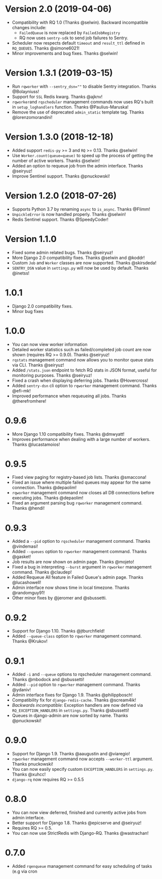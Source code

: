 # Version 2.0 (2019-04-06)
- Compatibility with RQ 1.0 (Thanks @selwin). Backward incompatible changes include:
  * `FailedQueue` is now replaced by `FailedJobRegistry`
  * RQ now uses `sentry-sdk` to send job failures to Sentry.
- Scheduler now respects default `timeout` and `result_ttl` defined in `RQ_QUEUES`. Thanks @simone6021!
- Minor improvements and bug fixes. Thanks @selwin!


# Version 1.3.1 (2019-03-15)
- Run `rqworker` with `--sentry_dsn=""` to disable Sentry integration. Thanks @Bolayniuss!
- Support for `SSL` Redis kwarg. Thanks @ajknv!
- `rqworker`and `rqscheduler` management commands now uses RQ's built in `setup_loghandlers` function. Thanks @Paulius-Maruska!
- Remove the use of deprecated `admin_static` template tag. Thanks @lorenzomorandini!


# Version 1.3.0 (2018-12-18)
- Added support `redis-py` >= 3 and `RQ` >= 0.13. Thanks @selwin!
- Use `Worker.count(queue=queue)` to speed up the process of getting the number of active workers. Thanks @selwin!
- Added an option to requeue job from the admin interface. Thanks @seiryuz!
- Improve Sentinel support. Thanks @pnuckowski!


# Version 1.2.0 (2018-07-26)
- Supports Python 3.7 by renaming `async` to `is_async`. Thanks @Flimm!
- `UnpickleError` is now handled properly. Thanks @selwin!
- Redis Sentinel support. Thanks @SpeedyCoder!


# Version 1.1.0
- Fixed some admin related bugs. Thanks @seiryuz!
- More Django 2.0 compatibility fixes. Thanks @selwin and @koddr!
- Custom `Job` and `Worker` classes are now supported. Thanks @skirsdeda!
- `SENTRY_DSN` value in `settings.py` will now be used by default. Thanks @inetss!


# 1.0.1
- Django 2.0 compatibility fixes.
- Minor bug fixes


# 1.0.0

-   You can now view worker information
-   Detailed worker statistics such as failed/completed job count are
    now shown (requires RQ &gt;= 0.9.0). Thanks @seiryuz!
-   `rqstats` management command now allows you to monitor queue stats
    via CLI. Thanks @seiryuz!
-   Added `/stats.json` endpoint to fetch RQ stats in JSON format,
    useful for monitoring purposes. Thanks @seiryuz!
-   Fixed a crash when displaying deferring jobs. Thanks @Hovercross!
-   Added `sentry-dsn` cli option to `rqworker` management command.
    Thanks @efi-mk!
-   Improved performance when requeueing all jobs. Thanks
    @therefromhere!

# 0.9.6

-   More Django 1.10 compatibility fixes. Thanks @dmwyatt!
-   Improves performance when dealing with a large number of workers.
    Thanks @lucastamoios!

# 0.9.5

-   Fixed view paging for registry-based job lists. Thanks @smaccona!
-   Fixed an issue where multiple failed queues may appear for the same
    connection. Thanks @depaolim!
-   `rqworker` management command now closes all DB connections before
    executing jobs. Thanks @depaolim!
-   Fixed an argument parsing bug `rqworker` management command. Thanks
    @hendi!

# 0.9.3

-   Added a `--pid` option to `rqscheduler` management command. Thanks
    @vindemasi!
-   Added `--queues` option to `rqworker` management command. Thanks
    @gasket!
-   Job results are now shown on admin page. Thanks @mojeto!
-   Fixed a bug in interpreting `--burst` argument in `rqworker`
    management command. Thanks @claudep!
-   Added Requeue All feature in Failed Queue's admin page. Thanks
    @lucashowell!
-   Admin interface now shows time in local timezone. Thanks
    @randomguy91!
-   Other minor fixes by @jeromer and @sbussetti.

# 0.9.2

-   Support for Django 1.10. Thanks @jtburchfield!
-   Added `--queue-class` option to `rqworker` management command.
    Thanks @Krukov!

# 0.9.1

-   Added `-i` and `--queue` options to rqscheduler management command.
    Thanks @mbodock and @sbussetti!
-   Added `--pid` option to `rqworker` management command. Thanks
    @ydaniv!
-   Admin interface fixes for Django 1.9. Thanks @philippbosch!
-   Compatibility fix for `django-redis-cache`. Thanks @scream4ik!
-   *Backwards incompatible*: Exception handlers are now defined via
    `RQ_EXCEPTION_HANDLERS` in `settings.py`. Thanks @sbussetti!
-   Queues in django-admin are now sorted by name. Thanks @pnuckowski!

# 0.9.0

-   Support for Django 1.9. Thanks @aaugustin and @viaregio!
-   `rqworker` management command now accepts `--worker-ttl` argument.
    Thanks pnuckowski!
-   You can now easily specify custom `EXCEPTION_HANDLERS` in
    `settings.py`. Thanks @xuhcc!
-   `django-rq` now requires RQ &gt;= 0.5.5

# 0.8.0

-   You can now view deferred, finished and currently active jobs from
    admin interface.
-   Better support for Django 1.8. Thanks @epicserve and @seiryuz!
-   Requires RQ &gt;= 0.5.
-   You can now use StrictRedis with Django-RQ. Thanks @wastrachan!

# 0.7.0

-   Added `rqenqueue` management command for easy scheduling of tasks
    (e.g via cron
